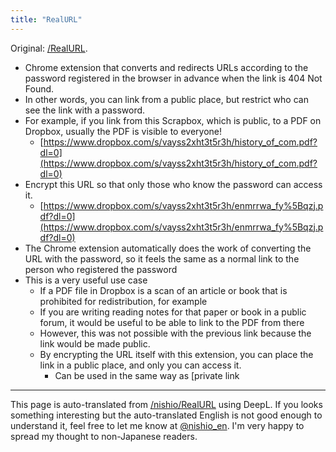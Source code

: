 ```yaml
---
title: "RealURL"
---
```


Original: [/RealURL](https://scrapbox.io/RealURL).
- Chrome extension that converts and redirects URLs according to the password registered in the browser in advance when the link is 404 Not Found.
- In other words, you can link from a public place, but restrict who can see the link with a password.
- For example, if you link from this Scrapbox, which is public, to a PDF on Dropbox, usually the PDF is visible to everyone!
    - [https://www.dropbox.com/s/vayss2xht3t5r3h/history_of_com.pdf?dl=0](https://www.dropbox.com/s/vayss2xht3t5r3h/history_of_com.pdf?dl=0)
- Encrypt this URL so that only those who know the password can access it.
    - [https://www.dropbox.com/s/vayss2xht3t5r3h/enmrrwa_fy%5Bqzj.pdf?dl=0](https://www.dropbox.com/s/vayss2xht3t5r3h/enmrrwa_fy%5Bqzj.pdf?dl=0)
- The Chrome extension automatically does the work of converting the URL with the password, so it feels the same as a normal link to the person who registered the password
- This is a very useful use case
    - If a PDF file in Dropbox is a scan of an article or book that is prohibited for redistribution, for example
    - If you are writing reading notes for that paper or book in a public forum, it would be useful to be able to link to the PDF from there
    - However, this was not possible with the previous link because the link would be made public.
    - By encrypting the URL itself with this extension, you can place the link in a public place, and only you can access it.
        - Can be used in the same way as [private link

---
This page is auto-translated from [/nishio/RealURL](https://scrapbox.io/nishio/RealURL) using DeepL. If you looks something interesting but the auto-translated English is not good enough to understand it, feel free to let me know at [@nishio_en](https://twitter.com/nishio_en). I'm very happy to spread my thought to non-Japanese readers.